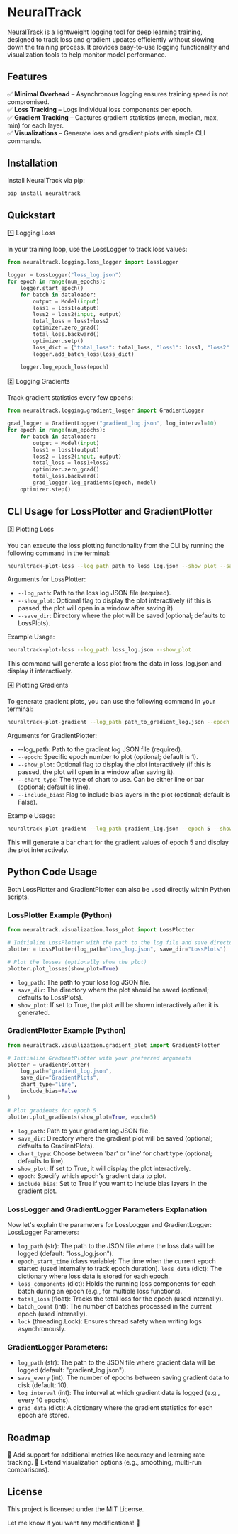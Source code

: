 # NeuralTrack

[NeuralTrack](https://github.com/sciencehope/NeuralTrack) is a lightweight logging tool for deep learning training, designed to track loss and gradient updates efficiently without slowing down the training process. It provides easy-to-use logging functionality and visualization tools to help monitor model performance.
## Features
✅ **Minimal Overhead** – Asynchronous logging ensures training speed is not compromised.  
✅ **Loss Tracking** – Logs individual loss components per epoch.  
✅ **Gradient Tracking** – Captures gradient statistics (mean, median, max, min) for each layer.  
✅ **Visualizations** – Generate loss and gradient plots with simple CLI commands.  

## Installation

Install NeuralTrack via pip:

```bash
pip install neuraltrack
```

## Quickstart
1️⃣ Logging Loss

In your training loop, use the LossLogger to track loss values:

```python
from neuraltrack.logging.loss_logger import LossLogger

logger = LossLogger("loss_log.json")
for epoch in range(num_epochs):
    logger.start_epoch()
    for batch in dataloader:
        output = Model(input)
        loss1 = loss1(output)
        loss2 = loss2(input, output)
        total_loss = loss1+loss2
        optimizer.zero_grad()
        total_loss.backward()
        optimizer.setp()
        loss_dict = {"total_loss": total_loss, "loss1": loss1, "loss2":loss2}
        logger.add_batch_loss(loss_dict)
    
    logger.log_epoch_loss(epoch)
```

2️⃣ Logging Gradients

Track gradient statistics every few epochs:
```python
from neuraltrack.logging.gradient_logger import GradientLogger

grad_logger = GradientLogger("gradient_log.json", log_interval=10)
for epoch in range(num_epochs):
    for batch in dataloader:
        output = Model(input)
        loss1 = loss1(output)
        loss2 = loss2(input, output)
        total_loss = loss1+loss2
        optimizer.zero_grad()
        total_loss.backward()
        grad_logger.log_gradients(epoch, model)
    optimizer.step()

```
## CLI Usage for LossPlotter and GradientPlotter
3️⃣ Plotting Loss

You can execute the loss plotting functionality from the CLI by running the following command in the terminal:
```bash
neuraltrack-plot-loss --log_path path_to_loss_log.json --show_plot --save_dir output_directory
```
Arguments for LossPlotter:
- `--log_path`: Path to the loss log JSON file (required).
- `--show_plot`: Optional flag to display the plot interactively (if this is passed, the plot will open in a window after saving it).
- `--save_dir`: Directory where the plot will be saved (optional; defaults to LossPlots).

Example Usage:
```bash
neuraltrack-plot-loss --log_path loss_log.json --show_plot
```
This command will generate a loss plot from the data in loss_log.json and display it interactively.

4️⃣ Plotting Gradients

To generate gradient plots, you can use the following command in your terminal:
```bash
neuraltrack-plot-gradient --log_path path_to_gradient_log.json --epoch 5 --show_plot --chart_type line --include_bias
```
Arguments for GradientPlotter:
- --log_path: Path to the gradient log JSON file (required).
- `--epoch`: Specific epoch number to plot (optional; default is 1).
- `--show_plot`: Optional flag to display the plot interactively (if this is passed, the plot will open in a window after saving it).
- `--chart_type`: The type of chart to use. Can be either line or bar (optional; default is line).
- `--include_bias`: Flag to include bias layers in the plot (optional; default is False).

Example Usage:
```bash
neuraltrack-plot-gradient --log_path gradient_log.json --epoch 5 --show_plot --chart_type bar --include_bias
```
This will generate a bar chart for the gradient values of epoch 5 and display the plot interactively.
<!-- ## CLI Commands
| Command | Description |
|---------|-------------|
| `neuraltrack-plot-loss --log_path loss_log.json` | Generates a loss plot |
| `neuraltrack-plot-gradient --log_path gradient_log.json --epoch 5` | Generates a gradient plot for epoch 5 |
| `--show_plot` | Displays the plot interactively |
| `--chart_type line` | Uses a line chart for gradients |
| `--include_bias` | Includes bias layers in gradient plots | -->

## Python Code Usage

Both LossPlotter and GradientPlotter can also be used directly within Python scripts.
### LossPlotter Example (Python)
```python
from neuraltrack.visualization.loss_plot import LossPlotter

# Initialize LossPlotter with the path to the log file and save directory
plotter = LossPlotter(log_path="loss_log.json", save_dir="LossPlots")

# Plot the losses (optionally show the plot)
plotter.plot_losses(show_plot=True)
```
- `log_path`: The path to your loss log JSON file.
- `save_dir`: The directory where the plot should be saved (optional; defaults to LossPlots).
- `show_plot`: If set to True, the plot will be shown interactively after it is generated.

### GradientPlotter Example (Python)
```python
from neuraltrack.visualization.gradient_plot import GradientPlotter

# Initialize GradientPlotter with your preferred arguments
plotter = GradientPlotter(
    log_path="gradient_log.json", 
    save_dir="GradientPlots", 
    chart_type="line", 
    include_bias=False
)

# Plot gradients for epoch 5
plotter.plot_gradients(show_plot=True, epoch=5)
```
- `log_path`: Path to your gradient log JSON file.
- `save_dir`: Directory where the gradient plot will be saved (optional; defaults to GradientPlots).
- `chart_type`: Choose between 'bar' or 'line' for chart type (optional; defaults to line).
- `show_plot`: If set to True, it will display the plot interactively.
- `epoch`: Specify which epoch's gradient data to plot.
- `include_bias`: Set to True if you want to include bias layers in the gradient plot.

### LossLogger and GradientLogger Parameters Explanation

Now let's explain the parameters for LossLogger and GradientLogger:
LossLogger Parameters:

- `log_path` (str): The path to the JSON file where the loss data will be logged (default: "loss_log.json").
- `epoch_start_time` (class variable): The time when the current epoch started (used internally to track epoch duration).
`loss_data` (dict): The dictionary where loss data is stored for each epoch.
- `loss_components` (dict): Holds the running loss components for each batch during an epoch (e.g., for multiple loss functions).
- `total_loss` (float): Tracks the total loss for the epoch (used internally).
- `batch_count` (int): The number of batches processed in the current epoch (used internally).
- `lock` (threading.Lock): Ensures thread safety when writing logs asynchronously.

### GradientLogger Parameters:

- `log_path` (str): The path to the JSON file where gradient data will be logged (default: "gradient_log.json").
- `save_every` (int): The number of epochs between saving gradient data to disk (default: 10).
- `log_interval` (int): The interval at which gradient data is logged (e.g., every 10 epochs).
- `grad_data` (dict): A dictionary where the gradient statistics for each epoch are stored.

## Roadmap

📌 Add support for additional metrics like accuracy and learning rate tracking.
📌 Extend visualization options (e.g., smoothing, multi-run comparisons).
## License

This project is licensed under the MIT License.

Let me know if you want any modifications! 🚀